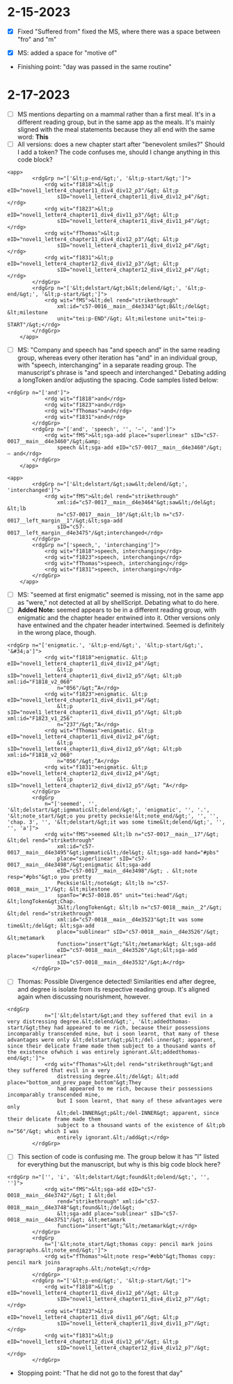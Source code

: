 # 2-15-2023

- [X] Fixed "Suffered from" fixed the MS, where there was a space between "fro" and "m"

- [X] MS: added a space for "motive of"

- Finishing point: "day was passed in the same routine"

# 2-17-2023

- [ ] MS mentions departing on a mammal rather than a first meal. It's in a different reading group, but in the same app as the meals. It's mainly sligned with the meal statements because they all end with the same word: **This**
- [ ] All versions: does a new chapter start after "benevolent smiles?" Should I add a token? The code confuses me, should I change anything in this code block?

```
<app>
		<rdgGrp n="['&lt;p-end/&gt;', '&lt;p-start/&gt;']">
			<rdg wit="f1818">&lt;p eID="novel1_letter4_chapter11_div4_div12_p3"/&gt; &lt;p
				sID="novel1_letter4_chapter11_div4_div12_p4"/&gt;</rdg>
			<rdg wit="f1823">&lt;p eID="novel1_letter4_chapter11_div4_div11_p3"/&gt; &lt;p
				sID="novel1_letter4_chapter11_div4_div11_p4"/&gt;</rdg>
			<rdg wit="fThomas">&lt;p eID="novel1_letter4_chapter11_div4_div12_p3"/&gt; &lt;p
				sID="novel1_letter4_chapter11_div4_div12_p4"/&gt;</rdg>
			<rdg wit="f1831">&lt;p eID="novel1_letter4_chapter12_div4_div12_p3"/&gt; &lt;p
				sID="novel1_letter4_chapter12_div4_div12_p4"/&gt;</rdg>
		</rdgGrp>
		<rdgGrp n="['&lt;delstart/&gt;b&lt;delend/&gt;', '&lt;p-end/&gt;', '&lt;p-start/&gt;']">
			<rdg wit="fMS">&lt;del rend="strikethrough"
				xml:id="c57-0016__main__d4e3343"&gt;B&lt;/del&gt; &lt;milestone
				unit="tei:p-END"/&gt; &lt;milestone unit="tei:p-START"/&gt;</rdg>
		</rdgGrp>
	</app>
```	
- [ ] MS: "Company and speech has "and speech and" in the same reading group, whereas every other iteration has "and" in an individual group, with "speech, interchanging" in a separate reading group. The manuscript's phrase is "and speech and interchanged." Debating adding a longToken and/or adjusting the spacing. Code samples listed below:

```
<rdgGrp n="['and']">
			<rdg wit="f1818">and</rdg>
			<rdg wit="f1823">and</rdg>
			<rdg wit="fThomas">and</rdg>
			<rdg wit="f1831">and</rdg>
		</rdgGrp>
		<rdgGrp n="['and', 'speech', '', '—', 'and']">
			<rdg wit="fMS">&lt;sga-add place="superlinear" sID="c57-0017__main__d4e3460"/&gt;&amp;
				speech &lt;sga-add eID="c57-0017__main__d4e3460"/&gt; — and</rdg>
		</rdgGrp>
	</app>
```	

```
<app>
		<rdgGrp n="['&lt;delstart/&gt;saw&lt;delend/&gt;', 'interchanged']">
			<rdg wit="fMS">&lt;del rend="strikethrough"
				xml:id="c57-0017__main__d4e3464"&gt;saw&lt;/del&gt; &lt;lb
				n="c57-0017__main__10"/&gt;&lt;lb n="c57-0017__left_margin__1"/&gt;&lt;sga-add
				sID="c57-0017__left_margin__d4e3475"/&gt;interchanged</rdg>
		</rdgGrp>
		<rdgGrp n="['speech,', 'interchanging']">
			<rdg wit="f1818">speech, interchanging</rdg>
			<rdg wit="f1823">speech, interchanging</rdg>
			<rdg wit="fThomas">speech, interchanging</rdg>
			<rdg wit="f1831">speech, interchanging</rdg>
		</rdgGrp>
	</app>
```
- [ ] MS: "seemed at first enigmatic" seemed is missing, not in the same app as "were," not detected at all by shellScript. Debating what to do here.
- [ ] **Added Note:** seemed appears to be in a different reading group, with enigmatic and the chapter header entwined into it. Other versions only have entwined and the chpater header intertwined. Seemed is definitely in the wrong place, though.

```
<rdgGrp n="['enigmatic.', '&lt;p-end/&gt;', '&lt;p-start/&gt;', '&#34;a']">
			<rdg wit="f1818">enigmatic. &lt;p eID="novel1_letter4_chapter11_div4_div12_p4"/&gt;
				&lt;p sID="novel1_letter4_chapter11_div4_div12_p5"/&gt; &lt;pb xml:id="F1818_v2_060"
				n="056"/&gt;“A</rdg>
			<rdg wit="f1823">enigmatic. &lt;p eID="novel1_letter4_chapter11_div4_div11_p4"/&gt;
				&lt;p sID="novel1_letter4_chapter11_div4_div11_p5"/&gt; &lt;pb xml:id="F1823_v1_256"
				n="237"/&gt;“A</rdg>
			<rdg wit="fThomas">enigmatic. &lt;p eID="novel1_letter4_chapter11_div4_div12_p4"/&gt;
				&lt;p sID="novel1_letter4_chapter11_div4_div12_p5"/&gt; &lt;pb xml:id="F1818_v2_060"
				n="056"/&gt;“A</rdg>
			<rdg wit="f1831">enigmatic. &lt;p eID="novel1_letter4_chapter12_div4_div12_p4"/&gt;
				&lt;p sID="novel1_letter4_chapter12_div4_div12_p5"/&gt; “A</rdg>
		</rdgGrp>
		<rdgGrp
			n="['seemed', '', '&lt;delstart/&gt;igmmatic&lt;delend/&gt;', 'enigmatic', '', '.', '&lt;note_start/&gt;o you pretty pecksie!&lt;note_end/&gt;', '', '', 'chap. 3', '', '&lt;delstart/&gt;it was some time&lt;delend/&gt;', '', '', 'a']">
			<rdg wit="fMS">seemed &lt;lb n="c57-0017__main__17"/&gt; &lt;del rend="strikethrough"
				xml:id="c57-0017__main__d4e3495"&gt;igmmatic&lt;/del&gt; &lt;sga-add hand="#pbs"
				place="superlinear" sID="c57-0017__main__d4e3498"/&gt;enigmatic &lt;sga-add
				eID="c57-0017__main__d4e3498"/&gt; . &lt;note resp="#pbs"&gt;o you pretty
				Pecksie!&lt;/note&gt; &lt;lb n="c57-0018__main__1"/&gt; &lt;milestone
				spanTo="#c57-0018.05" unit="tei:head"/&gt; &lt;longToken&gt;Chap.
				3&lt;/longToken&gt; &lt;lb n="c57-0018__main__2"/&gt; &lt;del rend="strikethrough"
				xml:id="c57-0018__main__d4e3523"&gt;It was some time&lt;/del&gt; &lt;sga-add
				place="sublinear" sID="c57-0018__main__d4e3526"/&gt; &lt;metamark
				function="insert"&gt;^&lt;/metamark&gt; &lt;sga-add
				eID="c57-0018__main__d4e3526"/&gt;&lt;sga-add place="superlinear"
				sID="c57-0018__main__d4e3532"/&gt;A</rdg>
		</rdgGrp>
```

- [ ] Thomas: Possible Divergence detected! Similarities end after degree, and degree is isolate from its respective reading group. It's aligned again when discussing nourishment, however.

```
<rdgGrp
			n="['&lt;delstart/&gt;and they suffered that evil in a very distressing degree.&lt;delend/&gt;', '&lt;addedthomas-start/&gt;they had appeared to me rich, because their possessions incomparably transcended mine, but i soon learnt, that many of these advantages were only &lt;delstart/&gt;p&lt;/del-inner&gt; apparent, since their delicate frame made them subject to a thousand wants of the existence ofwhich i was entirely ignorant.&lt;addedthomas-end/&gt;']">
			<rdg wit="fThomas">&lt;del rend="strikethrough"&gt;and they suffered that evil in a very
				distressing degree.&lt;/del&gt; &lt;add place="bottom_and_prev_page_bottom"&gt;They
				had appeared to me rich, because their possessions incomparably transcended mine,
				but I soon learnt, that many of these advantages were only
				&lt;del-INNER&gt;p&lt;/del-INNER&gt; apparent, since their delicate frame made them
				subject to a thousand wants of the existence of &lt;pb n="56"/&gt; which I was
				entirely ignorant.&lt;/add&gt;</rdg>
		</rdgGrp>
```

- [ ] This section of code is confusing me. The group below it has "I" listed for everything but the manuscript, but why is this big code block here? 

```
<rdgGrp n="['', 'i', '&lt;delstart/&gt;found&lt;delend/&gt;', '', '']">
			<rdg wit="fMS">&lt;sga-add eID="c57-0018__main__d4e3742"/&gt; I &lt;del
				rend="strikethrough" xml:id="c57-0018__main__d4e3748"&gt;found&lt;/del&gt;
				&lt;sga-add place="sublinear" sID="c57-0018__main__d4e3751"/&gt; &lt;metamark
				function="insert"&gt;^&lt;/metamark&gt;</rdg>
		</rdgGrp>
		<rdgGrp
			n="['&lt;note_start/&gt;thomas copy: pencil mark joins paragraphs.&lt;note_end/&gt;']">
			<rdg wit="fThomas">&lt;note resp="#ebb"&gt;Thomas copy: pencil mark joins
				paragraphs.&lt;/note&gt;</rdg>
		</rdgGrp>
		<rdgGrp n="['&lt;p-end/&gt;', '&lt;p-start/&gt;']">
			<rdg wit="f1818">&lt;p eID="novel1_letter4_chapter11_div4_div12_p6"/&gt; &lt;p
				sID="novel1_letter4_chapter11_div4_div12_p7"/&gt;</rdg>
			<rdg wit="f1823">&lt;p eID="novel1_letter4_chapter11_div4_div11_p6"/&gt; &lt;p
				sID="novel1_letter4_chapter11_div4_div11_p7"/&gt;</rdg>
			<rdg wit="f1831">&lt;p eID="novel1_letter4_chapter12_div4_div12_p6"/&gt; &lt;p
				sID="novel1_letter4_chapter12_div4_div12_p7"/&gt;</rdg>
		</rdgGrp>
```	

- Stopping point: "That he did not go to the forest that day"